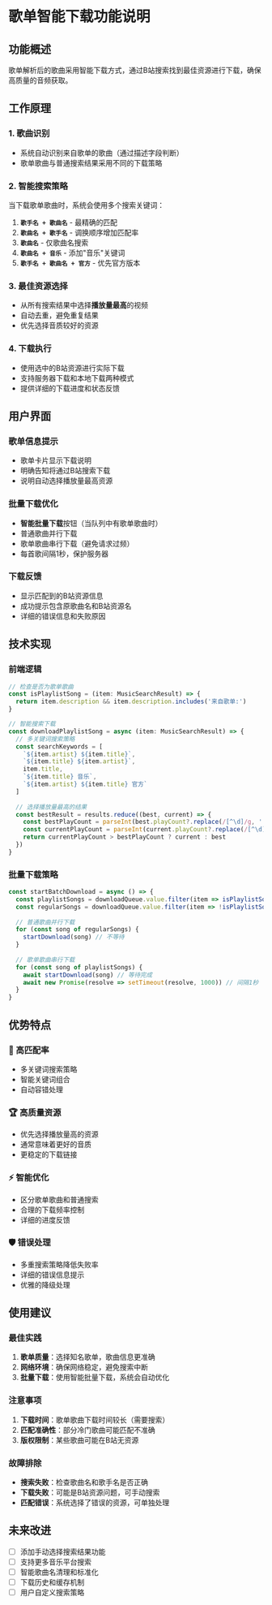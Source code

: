# 歌单智能下载功能说明

## 功能概述

歌单解析后的歌曲采用智能下载方式，通过B站搜索找到最佳资源进行下载，确保高质量的音频获取。

## 工作原理

### 1. 歌曲识别
- 系统自动识别来自歌单的歌曲（通过描述字段判断）
- 歌单歌曲与普通搜索结果采用不同的下载策略

### 2. 智能搜索策略
当下载歌单歌曲时，系统会使用多个搜索关键词：

1. **`歌手名 + 歌曲名`** - 最精确的匹配
2. **`歌曲名 + 歌手名`** - 调换顺序增加匹配率
3. **`歌曲名`** - 仅歌曲名搜索
4. **`歌曲名 + 音乐`** - 添加"音乐"关键词
5. **`歌手名 + 歌曲名 + 官方`** - 优先官方版本

### 3. 最佳资源选择
- 从所有搜索结果中选择**播放量最高**的视频
- 自动去重，避免重复结果
- 优先选择音质较好的资源

### 4. 下载执行
- 使用选中的B站资源进行实际下载
- 支持服务器下载和本地下载两种模式
- 提供详细的下载进度和状态反馈

## 用户界面

### 歌单信息提示
- 歌单卡片显示下载说明
- 明确告知将通过B站搜索下载
- 说明自动选择播放量最高资源

### 批量下载优化
- **智能批量下载**按钮（当队列中有歌单歌曲时）
- 普通歌曲并行下载
- 歌单歌曲串行下载（避免请求过频）
- 每首歌间隔1秒，保护服务器

### 下载反馈
- 显示匹配到的B站资源信息
- 成功提示包含原歌曲名和B站资源名
- 详细的错误信息和失败原因

## 技术实现

### 前端逻辑

```typescript
// 检查是否为歌单歌曲
const isPlaylistSong = (item: MusicSearchResult) => {
  return item.description && item.description.includes('来自歌单:')
}

// 智能搜索下载
const downloadPlaylistSong = async (item: MusicSearchResult) => {
  // 多关键词搜索策略
  const searchKeywords = [
    `${item.artist} ${item.title}`,
    `${item.title} ${item.artist}`,
    item.title,
    `${item.title} 音乐`,
    `${item.artist} ${item.title} 官方`
  ]
  
  // 选择播放量最高的结果
  const bestResult = results.reduce((best, current) => {
    const bestPlayCount = parseInt(best.playCount?.replace(/[^\d]/g, '') || '0')
    const currentPlayCount = parseInt(current.playCount?.replace(/[^\d]/g, '') || '0')
    return currentPlayCount > bestPlayCount ? current : best
  })
}
```

### 批量下载策略

```typescript
const startBatchDownload = async () => {
  const playlistSongs = downloadQueue.value.filter(item => isPlaylistSong(item))
  const regularSongs = downloadQueue.value.filter(item => !isPlaylistSong(item))
  
  // 普通歌曲并行下载
  for (const song of regularSongs) {
    startDownload(song) // 不等待
  }
  
  // 歌单歌曲串行下载
  for (const song of playlistSongs) {
    await startDownload(song) // 等待完成
    await new Promise(resolve => setTimeout(resolve, 1000)) // 间隔1秒
  }
}
```

## 优势特点

### 🎯 高匹配率
- 多关键词搜索策略
- 智能关键词组合
- 自动容错处理

### 🏆 高质量资源
- 优先选择播放量高的资源
- 通常意味着更好的音质
- 更稳定的下载链接

### ⚡ 智能优化
- 区分歌单歌曲和普通搜索
- 合理的下载频率控制
- 详细的进度反馈

### 🛡️ 错误处理
- 多重搜索策略降低失败率
- 详细的错误信息提示
- 优雅的降级处理

## 使用建议

### 最佳实践
1. **歌单质量**：选择知名歌单，歌曲信息更准确
2. **网络环境**：确保网络稳定，避免搜索中断
3. **批量下载**：使用智能批量下载，系统会自动优化

### 注意事项
1. **下载时间**：歌单歌曲下载时间较长（需要搜索）
2. **匹配准确性**：部分冷门歌曲可能匹配不准确
3. **版权限制**：某些歌曲可能在B站无资源

### 故障排除
- **搜索失败**：检查歌曲名和歌手名是否正确
- **下载失败**：可能是B站资源问题，可手动搜索
- **匹配错误**：系统选择了错误的资源，可单独处理

## 未来改进

- [ ] 添加手动选择搜索结果功能
- [ ] 支持更多音乐平台搜索
- [ ] 智能歌曲名清理和标准化
- [ ] 下载历史和缓存机制
- [ ] 用户自定义搜索策略
